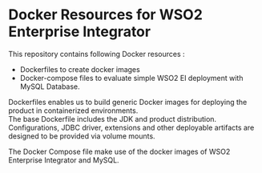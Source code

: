 # Docker Resources for WSO2 Enterprise Integrator

This repository contains following Docker resources :

- Dockerfiles to create docker images
- Docker-compose files to evaluate simple WSO2 EI deployment with MySQL Database.

Dockerfiles enables us to build generic Docker images for deploying the product in containerized environments. <br> The base Dockerfile includes the JDK and product distribution. <br>
Configurations, JDBC driver, extensions and other deployable artifacts are designed to be provided via volume mounts.

The Docker Compose file make use of the docker images of WSO2 Enterprise Integrator and MySQL.
